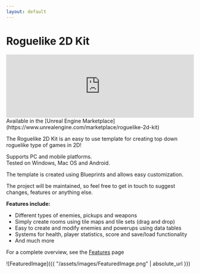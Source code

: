```yaml
---
layout: default
---
```


# Roguelike 2D Kit

<iframe src="https://widgets.gamejolt.com/package/v1?key=i2dzMirW&theme=light" frameborder="0" width="100%" height="170"></iframe>  
<br/>
Available in the [Unreal Engine Marketplace](https://www.unrealengine.com/marketplace/roguelike-2d-kit)

The Roguelike 2D Kit is an easy to use template for creating top down roguelike type of games in 2D!

Supports PC and mobile platforms.  
Tested on Windows, Mac OS and Android. 

The template is created using Blueprints and allows easy customization.
 
The project will be maintained, so feel free to get in touch to suggest changes, features or anything else.

__Features include:__ 

- Different types of enemies, pickups and weapons
- Simply create rooms using tile maps and tile sets (drag and drop)
- Easy to create and modify enemies and powerups using data tables
- Systems for health, player statistics, score and save/load functionality
- And much more

For a complete overview, see the [Features](https://gracesgames.com/Roguelike2DKit/features/) page

![FeaturedImage]({{ "/assets/images/FeaturedImage.png" | absolute_url }})